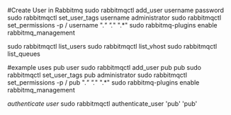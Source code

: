 #Create User in Rabbitmq
sudo rabbitmqctl add_user username password
sudo rabbitmqctl set_user_tags username administrator
sudo rabbitmqctl set_permissions -p / username ".*" ".*" ".*"
sudo rabbitmq-plugins enable rabbitmq_management

sudo rabbitmqctl list_users
sudo rabbitmqctl list_vhost
sudo rabbitmqctl list_queues

#example uses pub user
sudo rabbitmqctl add_user pub pub
sudo rabbitmqctl set_user_tags pub administrator
sudo rabbitmqctl set_permissions -p / pub ".*" ".*" ".*"
sudo rabbitmq-plugins enable rabbitmq_management

*authenticate user*
sudo rabbitmqctl authenticate_user 'pub' 'pub'
